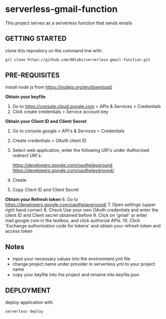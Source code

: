 # serverless-gmail-function
This project serves as a serverless function that sends emails

## GETTING STARTED
clone this repository on the command line with: 
```bash
git clone https://github.com/98labs/serverless-gmail-function.git
```
## PRE-REQUISITES 
install node js from https://nodejs.org/en/download/

**Obtain your keyfile**
 1. Go to https://console.cloud.google.com > APIs & Services > Credentials 
 2. Click create credentials > Service account key

**Obtain your Client ID and Client Secret**
 1. Go to console.google > API's & Services > Credentials
 2. Create credentials > OAuth client ID 
 3. Select web application, enter the following URI's under  Authorized redirect URI's: 

	https://developers.google.com/oauthplayground
	https://developers.google.com/oauthplayground/
 4. Create
 5. Copy Client ID and Client Secret

**Obtain your Refresh token**
 6. Go to https://developers.google.com/oauthplayground/
 7. Open settings (upper right hand corner) 
 8. Check Use your own OAuth credentials and enter the client ID and  Client secret obtained before
 9. Click on 'gmail' or enter mail.google.com in the textbox, and click authorize APIs. 
 10. Click 'Exchange authorization code for tokens' and obtain your   refresh token and access token

## Notes
 * input your necessary values into the environment.yml file
 *  change project name under provider in serverless.yml to your   project name
 * copy your keyfile into the project and rename into keyfile.json

## DEPLOYMENT
deploy application with
```bash
serverless deploy
```